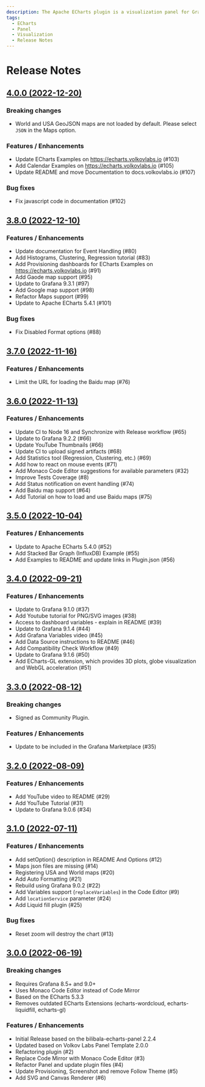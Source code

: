 ```yaml
---
description: The Apache ECharts plugin is a visualization panel for Grafana that allows you to incorporate popular Apache ECharts libraries into your Grafana dashboard.
tags:
  - ECharts
  - Panel
  - Visualization
  - Release Notes
---
```


# Release Notes

## [4.0.0 (2022-12-20)](https://github.com/VolkovLabs/volkovlabs-echarts-panel/releases/tag/v4.0.0)

### Breaking changes

- World and USA GeoJSON maps are not loaded by default. Please select `JSON` in the Maps option.

### Features / Enhancements

- Update ECharts Examples on https://echarts.volkovlabs.io (#103)
- Add Calendar Examples on https://echarts.volkovlabs.io (#105)
- Update README and move Documentation to docs.volkovlabs.io (#107)

### Bug fixes

- Fix javascript code in documentation (#102)

## [3.8.0 (2022-12-10)](https://github.com/VolkovLabs/volkovlabs-echarts-panel/releases/tag/v3.8.0)

### Features / Enhancements

- Update documentation for Event Handling (#80)
- Add Histograms, Clustering, Regression tutorial (#83)
- Add Provisioning dashboards for ECharts Examples on https://echarts.volkovlabs.io (#91)
- Add Gaode map support (#95)
- Update to Grafana 9.3.1 (#97)
- Add Google map support (#98)
- Refactor Maps support (#99)
- Update to Apache ECharts 5.4.1 (#101) 

### Bug fixes

- Fix Disabled Format options (#88)

## [3.7.0 (2022-11-16)](https://github.com/VolkovLabs/volkovlabs-echarts-panel/releases/tag/v3.7.0)

### Features / Enhancements

- Limit the URL for loading the Baidu map (#76)

## [3.6.0 (2022-11-13)](https://github.com/VolkovLabs/volkovlabs-echarts-panel/releases/tag/v3.6.0)

### Features / Enhancements

- Update CI to Node 16 and Synchronize with Release workflow (#65)
- Update to Grafana 9.2.2 (#66)
- Update YouTube Thumbnails (#66)
- Update CI to upload signed artifacts (#68)
- Add Statistics tool (Regression, Clustering, etc.) (#69)
- Add how to react on mouse events (#71)
- Add Monaco Code Editor suggestions for available parameters (#32)
- Improve Tests Coverage (#8)
- Add Status notification on event handling (#74)
- Add Baidu map support (#64)
- Add Tutorial on how to load and use Baidu maps (#75)

## [3.5.0 (2022-10-04)](https://github.com/VolkovLabs/volkovlabs-echarts-panel/releases/tag/v3.5.0)

### Features / Enhancements

- Update to Apache ECharts 5.4.0 (#52)
- Add Stacked Bar Graph (InfluxDB) Example (#55)
- Add Examples to README and update links in Plugin.json (#56)

## [3.4.0 (2022-09-21)](https://github.com/VolkovLabs/volkovlabs-echarts-panel/releases/tag/v3.4.0)

### Features / Enhancements

- Update to Grafana 9.1.0 (#37)
- Add Youtube tutorial for PNG/SVG images (#38)
- Access to dashboard variables - explain in README (#39)
- Update to Grafana 9.1.4 (#44)
- Add Grafana Variables video (#45)
- Add Data Source instructions to README (#46)
- Add Compatibility Check Workflow (#49)
- Update to Grafana 9.1.6 (#50)
- Add ECharts-GL extension, which provides 3D plots, globe visualization and WebGL acceleration (#51)

## [3.3.0 (2022-08-12)](https://github.com/VolkovLabs/volkovlabs-echarts-panel/releases/tag/v3.3.0)

### Breaking changes

- Signed as Community Plugin.

### Features / Enhancements

- Update to be included in the Grafana Marketplace (#35)

## [3.2.0 (2022-08-09)](https://github.com/VolkovLabs/volkovlabs-echarts-panel/releases/tag/v3.2.0)

### Features / Enhancements

- Add YouTube video to README (#29)
- Add YouTube Tutorial (#31)
- Update to Grafana 9.0.6 (#34)

## [3.1.0 (2022-07-11)](https://github.com/VolkovLabs/volkovlabs-echarts-panel/releases/tag/v3.1.0)

### Features / Enhancements

- Add setOption() description in README And Options (#12)
- Maps json files are missing (#14)
- Registering USA and World maps (#20)
- Add Auto Formatting (#21)
- Rebuild using Grafana 9.0.2 (#22)
- Add Variables support (`replaceVariables`) in the Code Editor (#9)
- Add `locationService` parameter (#24)
- Add Liquid fill plugin (#25)

### Bug fixes

- Reset zoom will destroy the chart (#13)

## [3.0.0 (2022-06-19)](https://github.com/VolkovLabs/volkovlabs-echarts-panel/releases/tag/v3.0.0)

### Breaking changes

- Requires Grafana 8.5+ and 9.0+
- Uses Monaco Code Editor instead of Code Mirror
- Based on the ECharts 5.3.3
- Removes outdated ECharts Extensions (echarts-wordcloud, echarts-liquidfill, echarts-gl)

### Features / Enhancements

- Initial Release based on the bilibala-echarts-panel 2.2.4
- Updated based on Volkov Labs Panel Template 2.0.0
- Refactoring plugin (#2)
- Replace Code Mirror with Monaco Code Editor (#3)
- Refactor Panel and update plugin files (#4)
- Update Provisioning, Screenshot and remove Follow Theme (#5)
- Add SVG and Canvas Renderer (#6)